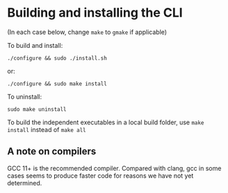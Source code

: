 # Building and installing the CLI

(In each case below, change `make` to `gmake` if applicable)

To build and install:

```shell
./configure && sudo ./install.sh
```

or:

```shell
./configure && sudo make install
```

To uninstall:

```shell
sudo make uninstall
```

To build the independent executables in a local build folder,
use `make install` instead of `make all`

## A note on compilers

GCC 11+ is the recommended compiler. Compared with clang, gcc in some cases
seems to produce faster code for reasons we have not yet determined.
